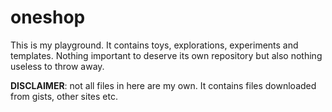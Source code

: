 oneshop
=======

This is my playground. It contains toys, explorations, experiments and templates. Nothing important to deserve its own repository but also nothing useless to throw away.

__DISCLAIMER__: not all files in here are my own. It contains files downloaded from gists, other sites etc.


